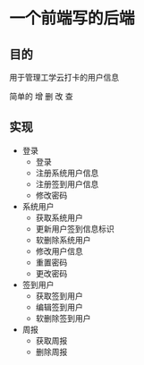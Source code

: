# 一个前端写的后端

## 目的

用于管理工学云打卡的用户信息

简单的 增 删 改 查

## 实现
- 登录 
  - 登录
  - 注册系统用户信息
  - 注册签到用户信息
  - 修改密码
- 系统用户
  - 获取系统用户 
  - 更新用户签到信息标识
  - 软删除系统用户
  - 修改用户信息
  - 重置密码
  - 更改密码
- 签到用户
  - 获取签到用户
  - 编辑签到用户
  - 软删除签到用户
- 周报
  - 获取周报
  - 删除周报
